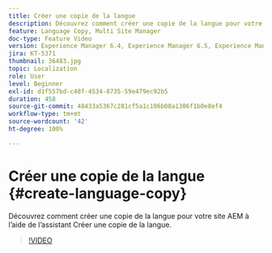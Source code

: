 ```yaml
---
title: Créer une copie de la langue
description: Découvrez comment créer une copie de la langue pour votre site AEM à l’aide de l’assistant Créer une copie de la langue.
feature: Language Copy, Multi Site Manager
doc-type: Feature Video
version: Experience Manager 6.4, Experience Manager 6.5, Experience Manager as a Cloud Service
jira: KT-5371
thumbnail: 36483.jpg
topic: Localization
role: User
level: Beginner
exl-id: d1f557bd-c48f-4534-8735-59e479ec92b5
duration: 458
source-git-commit: 48433a5367c281cf5a1c106b08a1306f1b0e8ef4
workflow-type: tm+mt
source-wordcount: '42'
ht-degree: 100%

---
```


# Créer une copie de la langue {#create-language-copy}

Découvrez comment créer une copie de la langue pour votre site AEM à l’aide de l’assistant Créer une copie de la langue.

>[!VIDEO](https://video.tv.adobe.com/v/36483?quality=12&learn=on)
